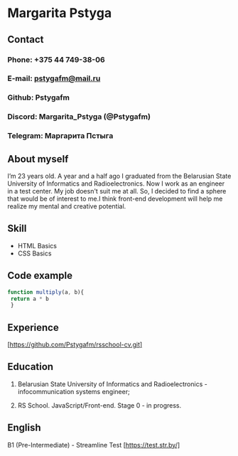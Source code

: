 # Margarita Pstyga

## Contact

### Phone: +375 44 749-38-06

### E-mail: pstygafm@mail.ru

### Github: Pstygafm

### Discord: Margarita_Pstyga (@Pstygafm)

### Telegram: Маргарита Пстыга

## About myself

 I’m 23 years old. A year and a half ago I graduated from the Belarusian State University of Informatics and Radioelectronics. Now I work as an engineer in a test center. My job doesn't suit me at all. So, I decided to find a sphere that would be of interest to me.I think front-end development will help me realize my mental and creative potential.

## Skill

* HTML Basics
* CSS Basics

## Code example

```javascript
function multiply(a, b){
 return a * b
 }
 ```

## Experience

[https://github.com/Pstygafm/rsschool-cv.git]

## Education

1. Belarusian State University of Informatics and Radioelectronics - infocommunication systems engineer;

1. RS School. JavaScript/Front-end. Stage 0 - in progress.

## English

B1 (Pre-Intermediate) - Streamline Test [https://test.str.by/]
